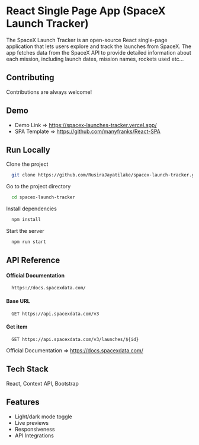 # React Single Page App (SpaceX Launch Tracker)

The SpaceX Launch Tracker is an open-source React single-page application that lets users explore and track the launches from SpaceX. The app fetches data from the SpaceX API to provide detailed information about each mission, including launch dates, mission names, rockets used etc...

## Contributing

Contributions are always welcome!

## Demo

- Demo Link => https://spacex-launches-tracker.vercel.app/
- SPA Template => https://github.com/manyfranks/React-SPA

## Run Locally

Clone the project

```bash
  git clone https://github.com/RusiraJayatilake/spacex-launch-tracker.git
```

Go to the project directory

```bash
  cd spacex-launch-tracker
```

Install dependencies

```bash
  npm install
```

Start the server

```bash
  npm run start
```

## API Reference

#### Official Documentation

```http
  https://docs.spacexdata.com/
```

#### Base URL

```http
  GET https://api.spacexdata.com/v3
```

#### Get item

```http
  GET https://api.spacexdata.com/v3/launches/${id}
```

Official Documentation => https://docs.spacexdata.com/

## Tech Stack

React, Context API, Bootstrap

## Features

- Light/dark mode toggle
- Live previews
- Responsiveness
- API Integrations

